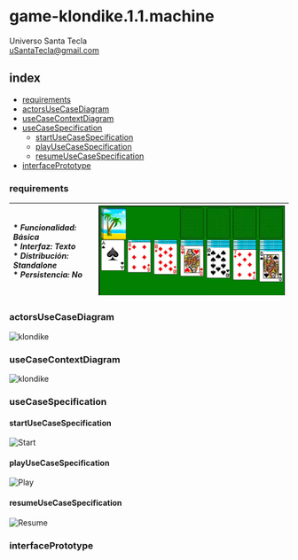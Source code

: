# game-klondike.1.1.machine
Universo Santa Tecla  
[uSantaTecla@gmail.com](mailto:uSantaTecla@gmail.com)  
  
## index

* [requirements](#requirements)  
* [actorsUseCaseDiagram](#actorsUseCaseDiagram)   
* [useCaseContextDiagram](#useCaseContextDiagram)
* [useCaseSpecification](#useCaseSpecification)
    * [startUseCaseSpecification](#startUseCaseSpecification)
    * [playUseCaseSpecification](#playUseCaseSpecification)
    * [resumeUseCaseSpecification](#resumeUseCaseSpecification)   
* [interfacePrototype](#interfacePrototype)    

### requirements  

| * _Funcionalidad: **Básica**_<br/>  * _Interfaz: **Texto**_<br/>  * _Distribución: **Standalone**_<br/>  * _Persistencia: **No**_<br/> | ![klondike](../docs/images/klondike.png) | 
| :------- | :------: |  

### actorsUseCaseDiagram  

![klondike]() 
### useCaseContextDiagram

![klondike]()  

### useCaseSpecification
#### startUseCaseSpecification
![Start]()  

#### playUseCaseSpecification
![Play]()  

#### resumeUseCaseSpecification
![Resume]()  

### interfacePrototype
